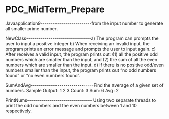 # PDC_MidTerm_Prepare


Javaapplication9-------------------------from the input number to generate all smaller prime number.

NewClass--------------------------------a) The program can prompts the user to input a positive integer
b) When receiving an invalid input, the program prints an error message
and prompts the user to input again.
c) After receives a valid input, the program prints out: (1) all the positive
odd numbers which are smaller than the input, and (2) the sum of all
the even numbers which are smaller than the input.
d) If there is no positive odd/even numbers smaller than the input, the
program prints out “no odd numbers found” or “no even numbers
found”.


SumAndAvg-------------------------------Find the average of a given set of numbers.
Sample Output:
1 2 3
Count: 3 Sum: 6 Avg: 2


PrintNums--------------------------------	Using two separate threads to print the odd numbers and the even numbers between 1 and 10 respectively. 
